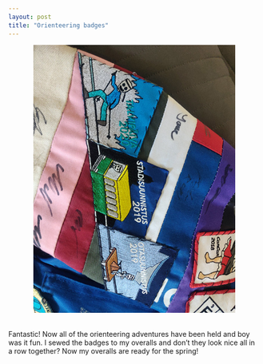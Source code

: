 ```yaml
---
layout: post
title: "Orienteering badges"
---
```


<div style="text-align:center;">
    <img style="width:80%" src="/assets/suunnistusmerkit.jpg">
</div>
<br>

Fantastic! Now all of the orienteering adventures have been held and boy was it fun. I sewed the badges to my overalls and don’t they look nice all in a row together? Now my overalls are ready for the spring!